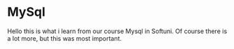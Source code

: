 # MySql
Hello
this is what i learn from our course Mysql in Softuni. Of course there is a lot more, but this was most important. 
